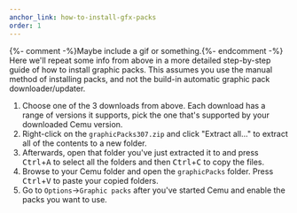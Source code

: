 ```yaml
---
anchor_link: how-to-install-gfx-packs
order: 1
---
```

{%- comment -%}Maybe include a gif or something.{%- endcomment -%}
Here we'll repeat some info from above in a more detailed step-by-step guide of how to install graphic packs. This assumes you use the manual method of installing packs, and not the build-in automatic graphic pack downloader/updater.

1. Choose one of the 3 downloads from above. Each download has a range of versions it supports, pick the one that's supported by your downloaded Cemu version.
2. Right-click on the `graphicPacks307.zip` and click "Extract all..." to extract all of the contents to a new folder.
3. Afterwards, open that folder you've just extracted it to and press <kbd>Ctrl</kbd>+<kbd>A</kbd> to select all the folders and then <kbd>Ctrl</kbd>+<kbd>C</kbd> to copy the files.
4. Browse to your Cemu folder and open the `graphicPacks` folder. Press <kbd>Ctrl</kbd>+<kbd>V</kbd> to paste your copied folders.
5. Go to `Options`->`Graphic packs` after you've started Cemu and enable the packs you want to use.